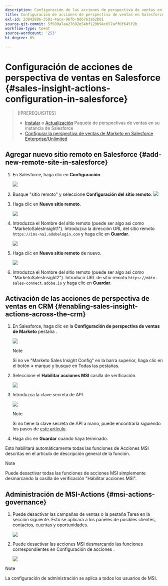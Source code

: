 ```yaml
---
description: Configuración de las acciones de perspectiva de ventas en Salesforce - Documentos de Marketo - Documentación del producto
title: Configuración de acciones de perspectiva de ventas en Salesforce
exl-id: 2d842886-3501-4aca-96fb-0d6763ab2b01
source-git-commit: 5f509a7aa27692e54bf129b94c657aff0f645f2b
workflow-type: tm+mt
source-wordcount: '253'
ht-degree: 0%

---
```


# Configuración de acciones de perspectiva de ventas en Salesforce {#sales-insight-actions-configuration-in-salesforce}

>[!PREREQUISITES]
>
>* [Instalar](/help/marketo/product-docs/marketo-sales-insight/msi-for-salesforce/installation/install-marketo-sales-insight-package-in-salesforce-appexchange.md) o [Actualización](/help/marketo/product-docs/marketo-sales-insight/msi-for-salesforce/upgrading/upgrading-your-msi-package.md) Paquete de perspectivas de ventas en su instancia de Salesforce
>* [Configurar la perspectiva de ventas de Marketo en Salesforce Enterprise/Unlimited](/help/marketo/product-docs/marketo-sales-insight/msi-for-salesforce/configuration/configure-marketo-sales-insight-in-salesforce-enterprise-unlimited.md)


## Agregar nuevo sitio remoto en Salesforce {#add-new-remote-site-in-salesforce}

1. En Salesforce, haga clic en **Configuración**.

   ![](assets/msi-actions-configuration-in-salesforce-1.png)

1. Busque &quot;sitio remoto&quot; y seleccione **Configuración del sitio remoto**.
   ![](assets/msi-actions-configuration-in-salesforce-2.png)

1. Haga clic en **Nuevo sitio remoto**.

   ![](assets/msi-actions-configuration-in-salesforce-3.png)

1. Introduzca el Nombre del sitio remoto (puede ser algo así como &quot;MarketoSalesInsight1&quot;). Introduzca la dirección URL del sitio remoto `https://ims-na1.adobelogin.com` y haga clic en **Guardar**.

   ![](assets/msi-actions-configuration-in-salesforce-4.png)

1. Haga clic en **Nuevo sitio remoto** de nuevo.

   ![](assets/msi-actions-configuration-in-salesforce-4a.png)

1. Introduzca el Nombre del sitio remoto (puede ser algo así como &quot;MarketoSalesInsight2&quot;). Introducir URL de sitio remoto `https://mkto-sales-connect.adobe.io` y haga clic en **Guardar**.

## Activación de las acciones de perspectiva de ventas en CRM {#enabling-sales-insight-actions-across-the-crm}

1. En Salesforce, haga clic en la **Configuración de perspectiva de ventas de Marketo** pestaña .

   ![](assets/msi-actions-configuration-in-salesforce-5.png)

   >[!NOTE]
   >
   >Si no ve &quot;Marketo Sales Insight Config&quot; en la barra superior, haga clic en el botón **+** marque y busque en Todas las pestañas.

1. Seleccione el **Habilitar acciones MSI** casilla de verificación.

   ![](assets/msi-actions-configuration-in-salesforce-6.png)

1. Introduzca la clave secreta de API.

   ![](assets/msi-actions-configuration-in-salesforce-7.png)

   >[!NOTE]
   >
   >Si no tiene la clave secreta de API a mano, puede encontrarla siguiendo los pasos de [este artículo](/help/marketo/product-docs/marketo-sales-insight/msi-for-salesforce/configuration/configure-marketo-sales-insight-in-salesforce-enterprise-unlimited.md).

1. Haga clic en **Guardar** cuando haya terminado.

Esto habilitará automáticamente todas las funciones de Acciones MSI descritas en el artículo de descripción general de la función.

>[!NOTE]
>
>Puede desactivar todas las funciones de acciones MSI simplemente desmarcando la casilla de verificación &quot;Habilitar acciones MSI&quot;.

## Administración de MSI-Actions {#msi-actions-governance}

1. Puede desactivar las campañas de ventas o la pestaña Tarea en la sección siguiente. Esto se aplicará a los paneles de posibles clientes, contactos, cuentas y oportunidades.

   ![](assets/msi-actions-configuration-in-salesforce-8.png)

1. Puede desactivar las acciones MSI desmarcando las funciones correspondientes en Configuración de acciones .

   ![](assets/msi-actions-configuration-in-salesforce-9.png)

>[!NOTE]
>
>La configuración de administración se aplica a todos los usuarios de MSI.

